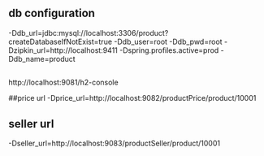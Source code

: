 ## db configuration
-Ddb_url=jdbc:mysql://localhost:3306/product?createDatabaseIfNotExist=true
-Ddb_user=root
-Ddb_pwd=root
-Dzipkin_url=http://localhost:9411
-Dspring.profiles.active=prod
-Ddb_name=product

##
http://localhost:9081/h2-console

##price url
-Dprice_url=http://localhost:9082/productPrice/product/10001

## seller url
-Dseller_url=http://localhost:9083/productSeller/product/10001